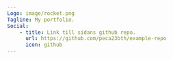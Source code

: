 ```yaml
---
Logo: image/rocket.png
Tagline: My portfolio.
Social:
    - title: Link till sidans github repo.
      url: https://github.com/peca23bth/example-repo
      icon: github
---
```

